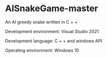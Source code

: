 # AISnakeGame-master

An AI greedy snake written in C + +

Development environment: Visual Studio 2021

Development language: C + + and windows API

Operating environment: Windows 10
